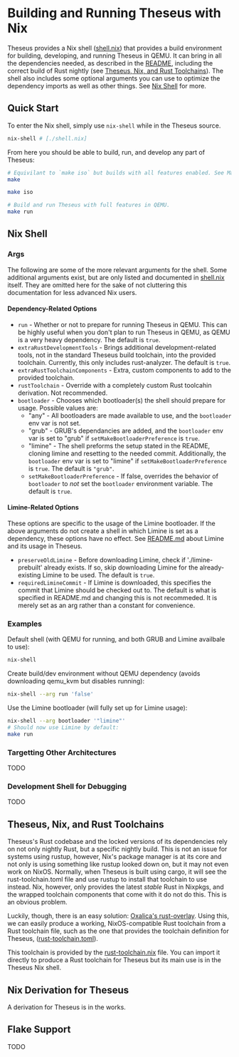 # Building and Running Theseus with Nix

Theseus provides a Nix shell ([shell.nix](./shell.nix)) that provides a build environment for building, developing, and running Theseus in QEMU. It can bring in all the dependencies needed, as described in the [README](./README.md), including the correct build of Rust nightly (see [Theseus, Nix, and Rust Toolchains](#theseus_nix_and_rust_toolchains)). The shell also includes some optional arguments you can use to optimize the dependency imports as well as other things. See [Nix Shell](#nix_shell) for more.

## Quick Start

To enter the Nix shell, simply use `nix-shell` while in the Theseus source.

```sh
nix-shell # [./shell.nix]
```

From here you should be able to build, run, and develop any part of Theseus:

```sh
# Equivilant to `make iso` but builds with all features enabled. See Makefile.
make
```

```sh
make iso
```

```sh
# Build and run Theseus with full features in QEMU.
make run
```

## Nix Shell

### Args

The following are some of the more relevant arguments for the shell. Some additional arguments exist, but are only listed and documented in [shell.nix](./shell.nix) itself. They are omitted here for the sake of not cluttering this documentation for less advanced Nix users.

#### Dependency-Related Options

- `run` - Whether or not to prepare for running Theseus in QEMU. This can be highly useful when you don't plan to run Theseus in QEMU, as QEMU is a very heavy dependency. The default is `true`.
- `extraRustDevelopmentTools` - Brings additional development-related tools, not in the standard Theseus build toolchain, into the provided toolchain. Currently, this only includes rust-analyzer. The default is `true`.
- `extraRustToolchainComponents` - Extra, custom components to add to the provided toolchain.
- `rustToolchain` - Override with a completely custom Rust toolcahin derivation. Not recommended.
- `bootloader` - Chooses which bootloader(s) the shell should prepare for usage.
  Possible values are:
    - "any" - All bootloaders are made available to use, and the `bootloader` env var is not set.
    - "grub" - GRUB's dependancies are added, and the `bootloader` env var is set to
      "grub" if `setMakeBootloaderPreference` is `true`.
    - "limine" - The shell preforms the setup stated in the README, cloning limine and resetting
      to the needed commit. Additionally, the `bootloader` env var is set to "limine" if
      `setMakeBootloaderPreference` is `true`.
  The default is `"grub"`.
  - `setMakeBootloaderPreference` - If false, overrides the behavior of `bootloader` to _not_
    set the `bootloader` environment variable. The default is `true`.

#### Limine-Related Options

These options are specific to the usage of the Limine bootloader. If the above arguments do not create a shell in which Limine is set as a dependency, these options have no effect. See [README.md](./README.md) about Limine and its usage in Theseus.

- `preserveOldLimine` - Before downloading Limine, check if './limine-prebuilt' already exists. If so, skip downloading Limine for the already-existing Limine to be used. The default is `true`.
- `requiredLimineCommit` - If Limine is downloaded, this specifies the commit that Limine should be checked out to. The default is what is specified in README.md and changing this is not recommeded. It is merely set as an arg rather than a constant for convenience.

### Examples

Default shell (with QEMU for running, and both GRUB and Limine availbale to use):

```sh
nix-shell
```

Create build/dev environment without QEMU dependency (avoids downloading qemu_kvm but disables running):

```sh
nix-shell --arg run 'false'
```

Use the Limine bootloader (will fully set up for Limine usage):

```sh
nix-shell --arg bootloader '"limine"'
# Should now use Limine by default:
make run
```

### Targetting Other Architectures

TODO

### Development Shell for Debugging

TODO

## Theseus, Nix, and Rust Toolchains

Theseus's Rust codebase and the locked versions of its dependencies rely on not only nightly Rust, but a specific nightly build. This is not an issue for systems using rustup, however, Nix's package manager is at its core and not only is using something like rustup looked down on, but it may not even work on NixOS. Normally, when Theseus is built using cargo, it will see the rust-toolchain.toml file and use rustup to install that toolchain to use instead. Nix, however, only provides the latest _stable_ Rust in Nixpkgs, and the wrapped toolchain components that come with it do not do this. This is an obvious problem.  

Luckily, though, there is an easy solution: [Oxalica's rust-overlay](https://github.com/oxalica/rust-overlay/tree/master). Using this, we can easily produce a working, NixOS-compatible Rust toolchain from a Rust toolchain file, such as the one that provides the toolchain definition for Theseus, ([rust-toolchain.toml](./rust-toolchain.toml)).

This toolchain is provided by the [rust-toolchain.nix](./rust-toolchain.nix) file. You can import it directly to produce a Rust toolchain for Theseus but its main use is in the Theseus Nix shell. 

## Nix Derivation for Theseus

A derivation for Theseus is in the works.

## Flake Support

TODO
